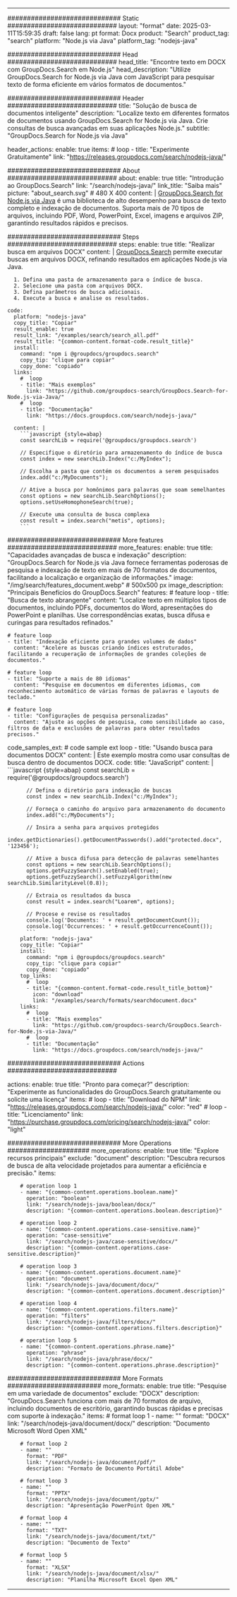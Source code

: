 
---
############################# Static ############################
layout: "format"
date:  2025-03-11T15:59:35
draft: false
lang: pt
format: Docx
product: "Search"
product_tag: "search"
platform: "Node.js via Java"
platform_tag: "nodejs-java"

############################# Head ############################
head_title: "Encontre texto em DOCX com GroupDocs.Search em Node.js"
head_description: "Utilize GroupDocs.Search for Node.js via Java com JavaScript para pesquisar texto de forma eficiente em vários formatos de documentos."

############################# Header ############################
title: "Solução de busca de documentos inteligente" 
description: "Localize texto em diferentes formatos de documentos usando GroupDocs.Search for Node.js via Java. Crie consultas de busca avançadas em suas aplicações Node.js."
subtitle: "GroupDocs.Search for Node.js via Java" 

header_actions:
  enable: true
  items:
    #  loop
    - title: "Experimente Gratuitamente"
      link: "https://releases.groupdocs.com/search/nodejs-java/"
      
############################# About ############################
about:
    enable: true
    title: "Introdução ao GroupDocs.Search"
    link: "/search/nodejs-java/"
    link_title: "Saiba mais"
    picture: "about_search.svg" # 480 X 400
    content: |
       [GroupDocs.Search for Node.js via Java](/search/nodejs-java/) é uma biblioteca de alto desempenho para busca de texto completo e indexação de documentos. Suporta mais de 70 tipos de arquivos, incluindo PDF, Word, PowerPoint, Excel, imagens e arquivos ZIP, garantindo resultados rápidos e precisos.

############################# Steps ############################
steps:
    enable: true
    title: "Realizar busca em arquivos DOCX"
    content: |
      [GroupDocs.Search](/search/nodejs-java/) permite executar buscas em arquivos DOCX, refinando resultados em aplicações Node.js via Java.
      
      1. Defina uma pasta de armazenamento para o índice de busca.
      2. Selecione uma pasta com arquivos DOCX.
      3. Defina parâmetros de busca adicionais.
      4. Execute a busca e analise os resultados.
   
    code:
      platform: "nodejs-java"
      copy_title: "Copiar"
      result_enable: true
      result_link: "/examples/search/search_all.pdf"
      result_title: "{common-content.format-code.result_title}"
      install:
        command: "npm i @groupdocs/groupdocs.search"
        copy_tip: "clique para copiar"
        copy_done: "copiado"
      links:
        #  loop
        - title: "Mais exemplos"
          link: "https://github.com/groupdocs-search/GroupDocs.Search-for-Node.js-via-Java/"
        #  loop
        - title: "Documentação"
          link: "https://docs.groupdocs.com/search/nodejs-java/"
          
      content: |
        ```javascript {style=abap}
        const searchLib = require('@groupdocs/groupdocs.search')

        // Especifique o diretório para armazenamento do índice de busca
        const index = new searchLib.Index("c:/MyIndex");

        // Escolha a pasta que contém os documentos a serem pesquisados
        index.add("c:/MyDocuments");

        // Ative a busca por homônimos para palavras que soam semelhantes
        const options = new searchLib.SearchOptions();
        options.setUseHomophoneSearch(true);

        // Execute uma consulta de busca complexa
        const result = index.search("metis", options);
        ```            

############################# More features ############################
more_features:
  enable: true
  title: "Capacidades avançadas de busca e indexação"
  description: "GroupDocs.Search for Node.js via Java fornece ferramentas poderosas de pesquisa e indexação de texto em mais de 70 formatos de documentos, facilitando a localização e organização de informações."
  image: "/img/search/features_document.webp" # 500x500 px
  image_description: "Principais Benefícios do GroupDocs.Search"
  features:
    # feature loop
    - title: "Busca de texto abrangente"
      content: "Localize texto em múltiplos tipos de documentos, incluindo PDFs, documentos do Word, apresentações do PowerPoint e planilhas. Use correspondências exatas, busca difusa e curingas para resultados refinados."

    # feature loop
    - title: "Indexação eficiente para grandes volumes de dados"
      content: "Acelere as buscas criando índices estruturados, facilitando a recuperação de informações de grandes coleções de documentos."

    # feature loop
    - title: "Suporte a mais de 80 idiomas"
      content: "Pesquise em documentos em diferentes idiomas, com reconhecimento automático de várias formas de palavras e layouts de teclado."

    # feature loop
    - title: "Configurações de pesquisa personalizadas"
      content: "Ajuste as opções de pesquisa, como sensibilidade ao caso, filtros de data e exclusões de palavras para obter resultados precisos."
      
  code_samples_ext:
    # code sample ext loop
    - title: "Usando busca para documentos DOCX"
      content: |
        Este exemplo mostra como usar consultas de busca dentro de documentos DOCX.
      code:
        title: "JavaScript"
        content: |
          ```javascript {style=abap}
          const searchLib = require('@groupdocs/groupdocs.search')
          
          // Defina o diretório para indexação de buscas
          const index = new searchLib.Index("c:/MyIndex");
              
          // Forneça o caminho do arquivo para armazenamento do documento
          index.add("c:/MyDocuments");

          // Insira a senha para arquivos protegidos
          index.getDictionaries().getDocumentPasswords().add("protected.docx", '123456');

          // Ative a busca difusa para detecção de palavras semelhantes
          const options = new searchLib.SearchOptions();
          options.getFuzzySearch().setEnabled(true);
          options.getFuzzySearch().setFuzzyAlgorithm(new searchLib.SimilarityLevel(0.8));

          // Extraia os resultados da busca
          const result = index.search("Loarem", options);
          
          // Procese e revise os resultados
          console.log('Documents: ' + result.getDocumentCount());
          console.log('Occurrences: ' + result.getOccurrenceCount());
          ```
        platform: "nodejs-java"
        copy_title: "Copiar"
        install:
          command: "npm i @groupdocs/groupdocs.search"
          copy_tip: "clique para copiar"
          copy_done: "copiado"
        top_links:
          #  loop
          - title: "{common-content.format-code.result_title_bottom}"
            icon: "download"
            link: "/examples/search/formats/searchdocument.docx"
        links:
          #  loop
          - title: "Mais exemplos"
            link: "https://github.com/groupdocs-search/GroupDocs.Search-for-Node.js-via-Java/"
          #  loop
          - title: "Documentação"
            link: "https://docs.groupdocs.com/search/nodejs-java/"
            

            


############################# Actions ############################

actions:
  enable: true
  title: "Pronto para começar?"
  description: "Experimente as funcionalidades do GroupDocs.Search gratuitamente ou solicite uma licença"
  items:
    #  loop
    - title: "Download do NPM"
      link: "https://releases.groupdocs.com/search/nodejs-java/"
      color: "red"
        #  loop
    - title: "Licenciamento"
      link: "https://purchase.groupdocs.com/pricing/search/nodejs-java/"
      color: "light"


############################# More Operations #####################
more_operations:
    enable: true
    title: "Explore recursos principais"
    exclude: "document"
    description: "Descubra recursos de busca de alta velocidade projetados para aumentar a eficiência e precisão."
    items: 
          
        # operation loop 1
        - name: "{common-content.operations.boolean.name}"
          operation: "boolean"
          link: "/search/nodejs-java/boolean/docx/"
          description: "{common-content.operations.boolean.description}"

        # operation loop 2
        - name: "{common-content.operations.case-sensitive.name}"
          operation: "case-sensitive"
          link: "/search/nodejs-java/case-sensitive/docx/"
          description: "{common-content.operations.case-sensitive.description}"

        # operation loop 3
        - name: "{common-content.operations.document.name}"
          operation: "document"
          link: "/search/nodejs-java/document/docx/"
          description: "{common-content.operations.document.description}"

        # operation loop 4
        - name: "{common-content.operations.filters.name}"
          operation: "filters"
          link: "/search/nodejs-java/filters/docx/"
          description: "{common-content.operations.filters.description}"

        # operation loop 5
        - name: "{common-content.operations.phrase.name}"
          operation: "phrase"
          link: "/search/nodejs-java/phrase/docx/"
          description: "{common-content.operations.phrase.description}"
          
        
          
############################# More Formats ########################
more_formats:
    enable: true
    title: "Pesquise em uma variedade de documentos"
    exclude: "DOCX"
    description: "GroupDocs.Search funciona com mais de 70 formatos de arquivo, incluindo documentos de escritório, garantindo buscas rápidas e precisas com suporte à indexação."
    items: 
        # format loop 1
        - name: ""
          format: "DOCX"
          link: "/search/nodejs-java/document/docx/"
          description: "Documento Microsoft Word Open XML"
          
        # format loop 2
        - name: ""
          format: "PDF"
          link: "/search/nodejs-java/document/pdf/"
          description: "Formato de Documento Portátil Adobe"
          
        # format loop 3
        - name: ""
          format: "PPTX"
          link: "/search/nodejs-java/document/pptx/"
          description: "Apresentação PowerPoint Open XML"

        # format loop 4
        - name: ""
          format: "TXT"
          link: "/search/nodejs-java/document/txt/"
          description: "Documento de Texto"
          
        # format loop 5
        - name: ""
          format: "XLSX"
          link: "/search/nodejs-java/document/xlsx/"
          description: "Planilha Microsoft Excel Open XML"
  

---